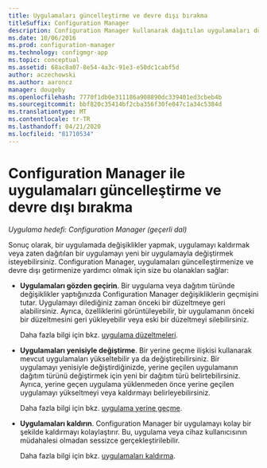 ```yaml
---
title: Uygulamaları güncelleştirme ve devre dışı bırakma
titleSuffix: Configuration Manager
description: Configuration Manager kullanarak dağıtılan uygulamaları düzeltin, yenisiyle değiştirin veya kaldırın.
ms.date: 10/06/2016
ms.prod: configuration-manager
ms.technology: configmgr-app
ms.topic: conceptual
ms.assetid: 68ac8a07-8e54-4a3c-91e3-e50dc1cabf5d
author: aczechowski
ms.author: aaroncz
manager: dougeby
ms.openlocfilehash: 7770f1db0e311186a908890dc339401ed3cbeb4b
ms.sourcegitcommit: bbf820c35414bf2cba356f30fe047c1a34c5384d
ms.translationtype: MT
ms.contentlocale: tr-TR
ms.lasthandoff: 04/21/2020
ms.locfileid: "81710534"
---
```

# <a name="update-and-retire-applications-with-configuration-manager"></a>Configuration Manager ile uygulamaları güncelleştirme ve devre dışı bırakma

*Uygulama hedefi: Configuration Manager (geçerli dal)*


Sonuç olarak, bir uygulamada değişiklikler yapmak, uygulamayı kaldırmak veya zaten dağıtılan bir uygulamayı yeni bir uygulamayla değiştirmek isteyebilirsiniz. Configuration Manager, uygulamaları güncelleştirmenize ve devre dışı getirmenize yardımcı olmak için size bu olanakları sağlar:  

- **Uygulamaları gözden geçirin**. Bir uygulama veya dağıtım türünde değişiklikler yaptığınızda Configuration Manager değişikliklerin geçmişini tutar. Uygulamayı dilediğiniz zaman önceki bir düzeltmeye geri alabilirsiniz. Ayrıca, özelliklerini görüntüleyebilir, bir uygulamanın önceki bir düzeltmesini geri yükleyebilir veya eski bir düzeltmeyi silebilirsiniz.  

  Daha fazla bilgi için bkz. [uygulama düzeltmeleri](revise-and-supersede-applications.md#application-revisions).  

- **Uygulamaları yenisiyle değiştirme**. Bir yerine geçme ilişkisi kullanarak mevcut uygulamaları yükseltebilir ya da değiştirebilirsiniz. Bir uygulamayı yenisiyle değiştirdiğinizde, yerine geçilen uygulamanın dağıtım türünü değiştirmek için yeni bir dağıtım türü belirtebilirsiniz. Ayrıca, yerine geçen uygulama yüklenmeden önce yerine geçilen uygulamayı yükseltmeyi veya kaldırmayı belirleyebilirsiniz.  

  Daha fazla bilgi için bkz. [uygulama yerine geçme](revise-and-supersede-applications.md#application-supersedence).  

- **Uygulamaları kaldırın**. Configuration Manager bir uygulamayı kolay bir şekilde kaldırmayı kolaylaştırır. Bu, uygulama veya cihaz kullanıcısının müdahalesi olmadan sessizce gerçekleştirilebilir.  

  Daha fazla bilgi için bkz. [uygulamaları kaldırma](uninstall-applications.md).  
